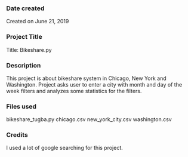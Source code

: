 ### Date created
Created on June 21, 2019

### Project Title
Title: Bikeshare.py

### Description
This project is about bikeshare system in Chicago, New York and Washington. Project asks user to enter a city with month and day of the week filters and analyzes some statistics for the filters.

### Files used
bikeshare_tugba.py
chicago.csv
new_york_city.csv
washington.csv

### Credits
I used a lot of google searching for this project.

